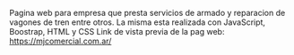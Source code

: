 Pagina web para empresa que presta servicios de armado y reparacion de vagones de tren entre otros.
La misma esta realizada con JavaScript, Boostrap, HTML y CSS
Link de vista previa de la pag web:
https://mjcomercial.com.ar/

